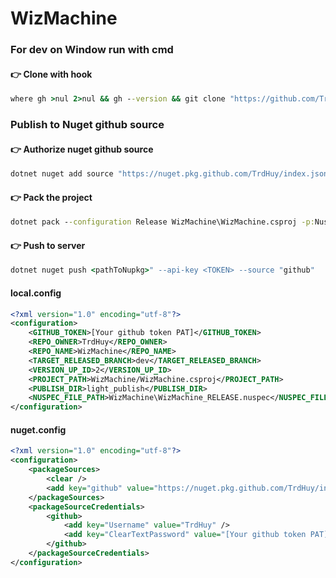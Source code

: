 # WizMachine

### For dev on Window run with cmd

#### 👉 Clone with hook
``` cmd
where gh >nul 2>nul && gh --version && git clone "https://github.com/TrdHuy/WizMachine.git" && cd "WizMachine" && powershell -command "$response = gh api repos/TrdHuy/WizMachine/contents/commit-msg?ref=document | ConvertFrom-Json; $decodedContent = [System.Text.Encoding]::UTF8.GetString([System.Convert]::FromBase64String($response.content)); Write-Host $decodedContent" > .git\hooks\commit-msg || echo GitHub CLI (gh) was not installed.
```

### Publish to Nuget github source

#### 👉 Authorize nuget github source
``` cmd
dotnet nuget add source "https://nuget.pkg.github.com/TrdHuy/index.json" --name "github" --username "trdtranduchuy@gmail.com" --password <TOKEN>
```

#### 👉 Pack the project
``` cmd
dotnet pack --configuration Release WizMachine\WizMachine.csproj -p:NuspecFile=WizMachine_RELEASE.nuspec
```

#### 👉 Push to server
``` cmd
dotnet nuget push <pathToNupkg>" --api-key <TOKEN> --source "github"
```


#### local.config
``` xml
<?xml version="1.0" encoding="utf-8"?>
<configuration>
	<GITHUB_TOKEN>[Your github token PAT]</GITHUB_TOKEN>
	<REPO_OWNER>TrdHuy</REPO_OWNER>
	<REPO_NAME>WizMachine</REPO_NAME>
	<TARGET_RELEASED_BRANCH>dev</TARGET_RELEASED_BRANCH>
	<VERSION_UP_ID>2</VERSION_UP_ID>
	<PROJECT_PATH>WizMachine/WizMachine.csproj</PROJECT_PATH>
	<PUBLISH_DIR>light_publish</PUBLISH_DIR>
	<NUSPEC_FILE_PATH>WizMachine\WizMachine_RELEASE.nuspec</NUSPEC_FILE_PATH>
</configuration>
```

#### nuget.config
``` xml
<?xml version="1.0" encoding="utf-8"?>
<configuration>
    <packageSources>
        <clear />
        <add key="github" value="https://nuget.pkg.github.com/TrdHuy/index.json" />
    </packageSources>
    <packageSourceCredentials>
        <github>
            <add key="Username" value="TrdHuy" />
            <add key="ClearTextPassword" value="[Your github token PAT]" />
        </github>
    </packageSourceCredentials>
</configuration>
```
